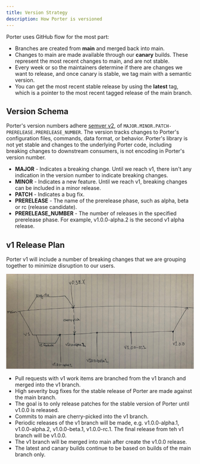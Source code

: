 ```yaml
---
title: Version Strategy
description: How Porter is versioned
---
```


Porter uses GitHub flow for the most part:

* Branches are created from **main** and merged back into main.
* Changes to main are made available through our **canary** builds.
  These represent the most recent changes to main, and are not stable.
* Every week or so the maintainers determine if there are changes we want to release, and once canary is stable, we tag main with a semantic version.
* You can get the most recent stable release by using the **latest** tag, which is a pointer to the most recent tagged release of the main branch.

## Version Schema

Porter's version numbers adhere [semver v2], of `MAJOR.MINOR.PATCH-PRERELEASE.PRERELEASE_NUMBER`.
The version tracks changes to Porter's configuration files, commands, data format, or behavior.
Porter's library is not yet stable and changes to the underlying Porter code, including breaking changes to downstream consumers, is not encoding in Porter's version number.

* **MAJOR** - Indicates a breaking change. Until we reach v1, there isn't any indication in the version number to indicate breaking changes.
* **MINOR** - Indicates a new feature. Until we reach v1, breaking changes can be included in a minor release.
* **PATCH** - Indicates a bug fix.
* **PRERELEASE** - The name of the prerelease phase, such as alpha, beta or rc (release candidate).
* **PRERELEASE_NUMBER** - The number of releases in the specified prerelease phase.
  For example, v1.0.0-alpha.2 is the second v1 alpha release.

## v1 Release Plan

Porter v1 will include a number of breaking changes that we are grouping together to minimize disruption to our users.

![drawing of v1 release plan](v1-branch-strategy.jpg)

* Pull requests with v1 work items are branched from the v1 branch and merged into the v1 branch.
* High severity bug fixes for the stable release of Porter are made against the main branch.
* The goal is to only release patches for the stable version of Porter until v1.0.0 is released.
* Commits to main are cherry-picked into the v1 branch.
* Periodic releases of the v1 branch will be made, e.g. v1.0.0-alpha.1, v1.0.0-alpha.2, v1.0.0-beta.1, v1.0.0-rc.1.
  The final release from teh v1 branch will be v1.0.0.
* The v1 branch will be merged into main after create the v1.0.0 release.
* The latest and canary builds continue to be based on builds of the main branch only.

[semver v2]: https://semver.org/spec/v2.0.0.html

